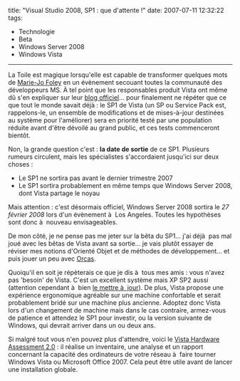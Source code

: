 title: "Visual Studio 2008, SP1 : que d'attente !"
date: 2007-07-11 12:32:22
tags:
  - Technologie
  - Beta
  - Windows Server 2008
  - Windows Vista
---

La Toile est magique lorsqu'elle est capable de transformer quelques mots de [Marie-Jo Foley](//en.wikipedia.org/wiki/Mary_Jo_Foley) en un évènement secouant toutes la communauté des développeurs MS. À tel point que les responsables produit Vista ont même d&ucirc; s'en expliquer sur leur [blog officiel](https://login.live.com/login.srf?wa=wsignin1.0&amp;wtrealm=blogs.technet.com&amp;wreply=https%3a%2f%2fblogs.technet.com%2fb%2fwindows_vista_france%2farchive%2f2007%2f07%2f10%2fla-beta-1-du-sp1-bient-t-disponible.aspx%3fstoAI%3d10&amp;wp=MBI_FED_SSL&amp;wlcxt=microsoft%24microsoft%24microsoft)&#8230; pour finalement ne répéter que ce que tout le monde savait déjà : le SP1 de Vista (un SP ou Service Pack est, rappelons-le, un ensemble de modifications et de mises-à-jour destinées au système pour l'améliorer) sera en priorité testé par une population réduite avant d'être dévoilé au grand public, et ces tests commenceront bientôt.

Non, la grande question c'est : **la date de sortie** de ce SP1\. Plusieurs rumeurs circulent, mais les spécialistes s'accordaient jusqu'ici sur deux choses :

*   Le SP1 ne sortira pas avant le dernier trimestre 2007
*   Le SP1 sortira probablement en même temps que Windows Server 2008, dont Vista partage le noyau

Mais attention : c'est désormais officiel, Windows Server 2008 sortira le _27 février 2008_ lors d'un évènement à  Los Angeles. Toutes les hypothèses sont donc à  nouveau envisageables.

De mon côté, je ne pense pas me jeter sur la bêta du SP1&#8230; j'ai déjà  pas mal joué avec les bêtas de Vista avant sa sortie&#8230; je vais plutôt essayer de réviser mes notions d'Orienté Objet et de méthodes de développement&#8230; et puis jouer un peu avec [Orcas](//fr.wikipedia.org/wiki/Microsoft_Visual_Studio#Visual_Studio_2008).

Quoiqu'il en soit je répèterais ce que je dis à  tous mes amis : vous n'avez pas 'besoin' de Vista. C'est un excellent système mais XP SP2 aussi (attention cependant à  bien [le mettre à  jour](//update.microsoft.com/windowsupdate/v6/default.aspx)). De plus, Vista propose une expérience ergonomique agréable sur une machine confortable et serait probablement bridé sur une machine plus ancienne. Adoptez donc Vista lors d'un changement de machine mais dans le cas contraire, armez-vous de patience et attendez le SP1 pour investir, ou la version suivante de Windows, qui devrait arriver dans un ou deux ans.

Si malgré tout vous n'en pouvez plus d'attendre, voici le [Vista Hardware Assessment 2.0](//www.microsoft.com/en-us/download/details.aspx?id=7826) : il réalise un inventaire, une analyse et un rapport concernant la capacité des ordinateurs de votre réseau à  faire tourner Windows Vista ou Microsoft Office 2007\. Cela peut être utile avant de lancer une installation globale.